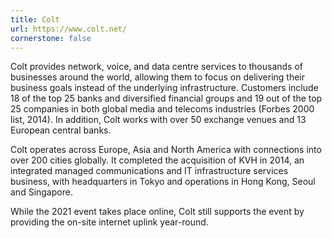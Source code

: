 ```yaml
---
title: Colt
url: https://www.colt.net/
cornerstone: false
---
```


Colt provides network, voice, and data centre services to thousands of
businesses around the world, allowing them to focus on delivering their
business goals instead of the underlying infrastructure. Customers include 18
of the top 25 banks and diversified financial groups and 19 out of the top 25
companies in both global media and telecoms industries (Forbes 2000 list,
2014). In addition, Colt works with over 50 exchange venues and 13 European
central banks.

Colt operates across Europe, Asia and North America with connections into over
200 cities globally. It completed the acquisition of KVH in 2014, an
integrated managed communications and IT infrastructure services business,
with headquarters in Tokyo and operations in Hong Kong, Seoul and Singapore.

While the 2021 event takes place online, Colt still supports the event by
providing the on-site internet uplink year-round.
